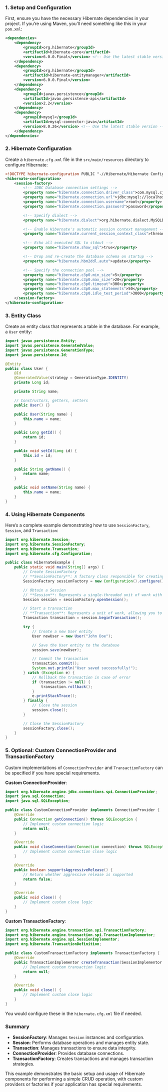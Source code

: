 ### 1. **Setup and Configuration**

First, ensure you have the necessary Hibernate dependencies in your project. If you’re using Maven, you’ll need something like this in your `pom.xml`:

```xml
<dependencies>
    <dependency>
        <groupId>org.hibernate</groupId>
        <artifactId>hibernate-core</artifactId>
        <version>6.0.0.Final</version> <!-- Use the latest stable version -->
    </dependency>
    <dependency>
        <groupId>org.hibernate</groupId>
        <artifactId>hibernate-entitymanager</artifactId>
        <version>6.0.0.Final</version>
    </dependency>
    <dependency>
        <groupId>javax.persistence</groupId>
        <artifactId>javax.persistence-api</artifactId>
        <version>2.2</version>
    </dependency>
    <dependency>
        <groupId>mysql</groupId>
        <artifactId>mysql-connector-java</artifactId>
        <version>8.0.26</version> <!-- Use the latest stable version -->
    </dependency>
</dependencies>
```

### 2. **Hibernate Configuration**

Create a `hibernate.cfg.xml` file in the `src/main/resources` directory to configure Hibernate:

```xml
<!DOCTYPE hibernate-configuration PUBLIC "-//Hibernate/Hibernate Configuration DTD 3.0//EN" "http://hibernate.sourceforge.net/hibernate-configuration-3.0.dtd">
<hibernate-configuration>
    <session-factory>
        <!-- JDBC Database connection settings -->
        <property name="hibernate.connection.driver_class">com.mysql.cj.jdbc.Driver</property>
        <property name="hibernate.connection.url">jdbc:mysql://localhost:3306/mydatabase</property>
        <property name="hibernate.connection.username">root</property>
        <property name="hibernate.connection.password">password</property>

        <!-- Specify dialect -->
        <property name="hibernate.dialect">org.hibernate.dialect.MySQLDialect</property>

        <!-- Enable Hibernate's automatic session context management -->
        <property name="hibernate.current_session_context_class">thread</property>

        <!-- Echo all executed SQL to stdout -->
        <property name="hibernate.show_sql">true</property>

        <!-- Drop and re-create the database schema on startup -->
        <property name="hibernate.hbm2ddl.auto">update</property>

        <!-- Specify the connection pool -->
        <property name="hibernate.c3p0.min_size">5</property>
        <property name="hibernate.c3p0.max_size">20</property>
        <property name="hibernate.c3p0.timeout">300</property>
        <property name="hibernate.c3p0.max_statements">50</property>
        <property name="hibernate.c3p0.idle_test_period">3000</property>
    </session-factory>
</hibernate-configuration>
```

### 3. **Entity Class**

Create an entity class that represents a table in the database. For example, a `User` entity:

```java
import javax.persistence.Entity;
import javax.persistence.GeneratedValue;
import javax.persistence.GenerationType;
import javax.persistence.Id;

@Entity
public class User {
    @Id
    @GeneratedValue(strategy = GenerationType.IDENTITY)
    private Long id;

    private String name;

    // Constructors, getters, setters
    public User() {}

    public User(String name) {
        this.name = name;
    }

    public Long getId() {
        return id;
    }

    public void setId(Long id) {
        this.id = id;
    }

    public String getName() {
        return name;
    }

    public void setName(String name) {
        this.name = name;
    }
}
```

### 4. **Using Hibernate Components**

Here’s a complete example demonstrating how to use `SessionFactory`, `Session`, and `Transaction`:

```java
import org.hibernate.Session;
import org.hibernate.SessionFactory;
import org.hibernate.Transaction;
import org.hibernate.cfg.Configuration;

public class HibernateExample {
    public static void main(String[] args) {
        // Create SessionFactory
        // **SessionFactory**: A factory class responsible for creating `Session` instances and managing the configuration.
        SessionFactory sessionFactory = new Configuration().configure().buildSessionFactory();

        // Obtain a Session
        // **Session**: Represents a single-threaded unit of work with the database, used to perform CRUD operations.
        Session session = sessionFactory.openSession();

        // Start a transaction
        // **Transaction**: Represents a unit of work, allowing you to group multiple database operations into a single logical unit.
        Transaction transaction = session.beginTransaction();

        try {
            // Create a new User entity
            User newUser = new User("John Doe");

            // Save the User entity to the database
            session.save(newUser);

            // Commit the transaction
            transaction.commit();
            System.out.println("User saved successfully!");
        } catch (Exception e) {
            // Rollback the transaction in case of error
            if (transaction != null) {
                transaction.rollback();
            }
            e.printStackTrace();
        } finally {
            // Close the session
            session.close();
        }

        // Close the SessionFactory
        sessionFactory.close();
    }
}
```

### 5. **Optional: Custom ConnectionProvider and TransactionFactory**

Custom implementations of `ConnectionProvider` and `TransactionFactory` can be specified if you have special requirements.

**Custom ConnectionProvider**:

```java
import org.hibernate.engine.jdbc.connections.spi.ConnectionProvider;
import java.sql.Connection;
import java.sql.SQLException;

public class CustomConnectionProvider implements ConnectionProvider {
    @Override
    public Connection getConnection() throws SQLException {
        // Implement custom connection logic
        return null;
    }

    @Override
    public void closeConnection(Connection connection) throws SQLException {
        // Implement custom connection close logic
    }

    @Override
    public boolean supportsAggressiveRelease() {
        // Return whether aggressive release is supported
        return false;
    }

    @Override
    public void close() {
        // Implement custom close logic
    }
}
```

**Custom TransactionFactory**:

```java
import org.hibernate.engine.transaction.spi.TransactionFactory;
import org.hibernate.engine.transaction.spi.TransactionImplementor;
import org.hibernate.engine.spi.SessionImplementor;
import org.hibernate.TransactionDefinition;

public class CustomTransactionFactory implements TransactionFactory {
    @Override
    public TransactionImplementor createTransaction(SessionImplementor session, TransactionDefinition definition) {
        // Implement custom transaction logic
        return null;
    }

    @Override
    public void close() {
        // Implement custom close logic
    }
}
```

You would configure these in the `hibernate.cfg.xml` file if needed.

### Summary

- **SessionFactory**: Manages `Session` instances and configuration.
- **Session**: Performs database operations and manages entity state.
- **Transaction**: Manages transactions to ensure data integrity.
- **ConnectionProvider**: Provides database connections.
- **TransactionFactory**: Creates transactions and manages transaction strategies.

This example demonstrates the basic setup and usage of Hibernate components for performing a simple CRUD operation, with custom providers or factories if your application has special requirements.